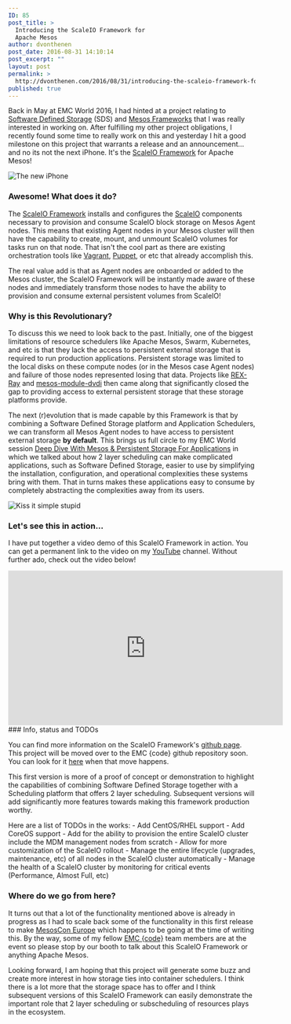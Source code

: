 ```yaml
---
ID: 85
post_title: >
  Introducing the ScaleIO Framework for
  Apache Mesos
author: dvonthenen
post_date: 2016-08-31 14:10:14
post_excerpt: ""
layout: post
permalink: >
  http://dvonthenen.com/2016/08/31/introducing-the-scaleio-framework-for-apache-mesos/
published: true
---
```

Back in May at EMC World 2016, I had hinted at a project relating to [Software Defined Storage][1] (SDS) and [Mesos Frameworks][2] that I was really interested in working on. After fulfilling my other project obligations, I recently found some time to really work on this and yesterday I hit a good milestone on this project that warrants a release and an announcement... and no its not the next iPhone. It's the [ScaleIO Framework][3] for Apache Mesos!

![The new iPhone][4]

### Awesome! What does it do?

The [ScaleIO Framework][3] installs and configures the [ScaleIO][5] components necessary to provision and consume ScaleIO block storage on Mesos Agent nodes. This means that existing Agent nodes in your Mesos cluster will then have the capability to create, mount, and unmount ScaleIO volumes for tasks run on that node. That isn't the cool part as there are existing orchestration tools like [Vagrant][6], [Puppet][7], or etc that already accomplish this.

The real value add is that as Agent nodes are onboarded or added to the Mesos cluster, the ScaleIO Framework will be instantly made aware of these nodes and immediately transform those nodes to have the ability to provision and consume external persistent volumes from ScaleIO!

### Why is this Revolutionary?

To discuss this we need to look back to the past. Initially, one of the biggest limitations of resource schedulers like Apache Mesos, Swarm, Kubernetes, and etc is that they lack the access to persistent external storage that is required to run production applications. Persistent storage was limited to the local disks on these compute nodes (or in the Mesos case Agent nodes) and failure of those nodes represented losing that data. Projects like [REX-Ray][8] and [mesos-module-dvdi][9] then came along that significantly closed the gap to providing access to external persistent storage that these storage platforms provide.

The next (r)evolution that is made capable by this Framework is that by combining a Software Defined Storage platform and Application Schedulers, we can transform all Mesos Agent nodes to have access to persistent external storage **by default**. This brings us full circle to my EMC World session [Deep Dive With Mesos & Persistent Storage For Applications][10] in which we talked about how 2 layer scheduling can make complicated applications, such as Software Defined Storage, easier to use by simplifying the installation, configuration, and operational complexities these systems bring with them. That in turns makes these applications easy to consume by completely abstracting the complexities away from its users.

![Kiss it simple stupid][11]

### Let's see this in action...

I have put together a video demo of this ScaleIO Framework in action. You can get a permanent link to the video on my [YouTube]() channel. Without further ado, check out the video below!

<iframe width="560" height="315" src="https://www.youtube.com/embed/DYfS99GMqwU" frameborder="0" allowfullscreen></iframe> 
### Info, status and TODOs

You can find more information on the ScaleIO Framework's [github page][3]. This project will be moved over to the EMC {code} github repository soon. You can look for it [here][12] when that move happens.

This first version is more of a proof of concept or demonstration to highlight the capabilities of combining Software Defined Storage together with a Scheduling platform that offers 2 layer scheduling. Subsequent versions will add significantly more features towards making this framework production worthy.

Here are a list of TODOs in the works: - Add CentOS/RHEL support - Add CoreOS support - Add for the ability to provision the entire ScaleIO cluster include the MDM management nodes from scratch - Allow for more customization of the ScaleIO rollout - Manage the entire lifecycle (upgrades, maintenance, etc) of all nodes in the ScaleIO cluster automatically - Manage the health of a ScaleIO cluster by monitoring for critical events (Performance, Almost Full, etc)

### Where do we go from here?

It turns out that a lot of the functionality mentioned above is already in progress as I had to scale back some of the functionality in this first release to make [MesosCon Europe][13] which happens to be going at the time of writing this. By the way, some of my fellow [EMC {code}][14] team members are at the event so please stop by our booth to talk about this ScaleIO Framework or anything Apache Mesos.

Looking forward, I am hoping that this project will generate some buzz and create more interest in how storage ties into container schedulers. I think there is a lot more that the storage space has to offer and I think subsequent versions of this ScaleIO Framework can easily demonstrate the important role that 2 layer scheduling or subscheduling of resources plays in the ecosystem.

 [1]: https://en.wikipedia.org/wiki/Software-defined_storage
 [2]: http://mesos.apache.org/documentation/latest/architecture/
 [3]: https://github.com/dvonthenen/scaleio-scheduler
 [4]: https://github.com/dvonthenen/blog/raw/master/images/iphone.jpeg
 [5]: https://www.emc.com/storage/scaleio/index.htm
 [6]: https://www.vagrantup.com/
 [7]: https://puppet.com/
 [8]: https://github.com/emccode/rexray
 [9]: https://github.com/emccode/mesos-module-dvdi
 [10]: https://www.emcworldonline.com/2016/connect/sessionDetail.ww?SESSION_ID=2720
 [11]: https://github.com/dvonthenen/blog/raw/master/images/simpicity.jpg
 [12]: https://github.com/emccode/
 [13]: http://events.linuxfoundation.org/events/mesoscon-europe
 [14]: http://emccode.com/